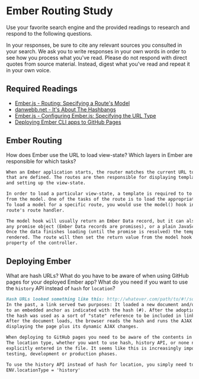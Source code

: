 # Ember Routing Study

Use your favorite search engine and the provided readings to research and
respond to the following questions.

In your responses, be sure to cite any relevant sources you consulted in your
search. We ask you to write responses in your own words in order to see how you
process what you've read. Please do not respond with direct quotes from source
material. Instead, digest what you've read and repeat it in your own voice.

## Required Readings

-   [Ember.js - Routing: Specifying a Route's Model](https://guides.emberjs.com/v2.11.0/routing/specifying-a-routes-model/)
-   [danwebb.net - It's About The Hashbangs](http://danwebb.net/2011/5/28/it-is-about-the-hashbangs)
-   [Ember.js - Configuring Ember.js: Specifying the URL Type](https://guides.emberjs.com/v2.11.0/configuring-ember/specifying-url-type/)
-   [Deploying Ember CLI apps to GitHub Pages](http://osxi.github.io/ember/github/git/2015/09/22/ember-cli-apps-on-github-pages.html)

## Ember Routing

How does Ember use the URL to load view-state? Which layers in Ember are
responsible for which tasks?

```md
When an Ember application starts, the router matches the current URL to the routes
that are defined. The routes are then responsible for displaying templates, loading data,
and setting up the view-state.

In order to load a particular view-state, a template is required to to display data
from the model. One of the tasks of the route is to load the appropriate model.
To load a model for a specific route, you would use the model() hook in that
route's route handler.

The model hook will usually return an Ember Data record, but it can also return
any promise object (Ember Data records are promises), or a plain JavaScript object or array.
Once the data finishes loading (until the promise is resolved) the template is
rendered. The route will then set the return value from the model hook as the model
property of the controller.
```

## Deploying Ember

What are hash URLs? What do you have to be aware of when using GitHub pages for
your deployed Ember app? What do you need if you want to use the `history` API
instead of `hash` for `location`?

```md
Hash URLs looked something like this: http://whatever.com/path/to/#!/some-ajax-state.
In the past, a link served two purposes: It loaded a new document and/or scrolled down
to an embedded anchor as indicated with the hash (#). After the adoption of AJAX
the hash was used as a sort of "state" reference to be included in links & bookmarks.
After the document loads, the browser reads the hash and runs the AJAX requests,
displaying the page plus its dynamic AJAX changes.

When deploying to GitHub pages you need to be aware of the contents in config/environment.js.
The location type, whether you want to use hash, history API, or none needs to be
explicitly entered in the file. It seems like this is increasingly important during
testing, development or production phases.

To use the history API instead of hash for location, you simply need to type
ENV.locationType = 'history'
```
